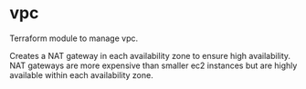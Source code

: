 # vpc

Terraform module to manage vpc.

Creates a NAT gateway in each availability zone to ensure high availability.
NAT gateways are more expensive than smaller ec2 instances but are highly
available within each availability zone.
